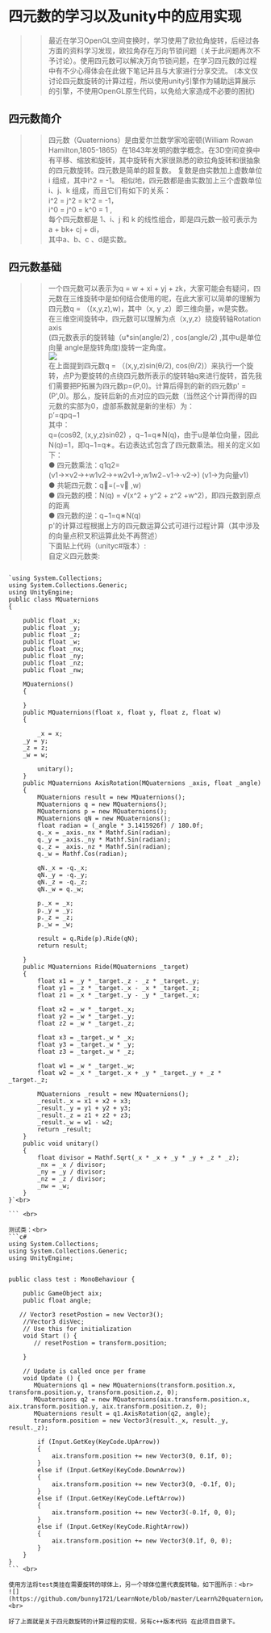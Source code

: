 
四元数的学习以及unity中的应用实现
=============================
>>最近在学习OpenGL空间变换时，学习使用了欧拉角旋转，后经过各方面的资料学习发现，欧拉角存在万向节锁问题（关于此问题再次不予讨论）。使用四元数可以解决万向节锁问题，在学习四元数的过程中有不少心得体会在此做下笔记并且与大家进行分享交流。 (本文仅讨论四元数旋转的计算过程，所以使用unity引擎作为辅助运算展示的引擎，不使用OpenGL原生代码，以免给大家造成不必要的困扰)<br>
  
四元数简介
--------
>>四元数（Quaternions）是由爱尔兰数学家哈密顿(William Rowan Hamilton,1805-1865）在1843年发明的数学概念。在3D空间变换中有平移、缩放和旋转，其中旋转有大家很熟悉的欧拉角旋转和很抽象的四元数旋转。四元数是简单的超复数。 复数是由实数加上虚数单位 i 组成，其中i^2 = -1。 相似地，四元数都是由实数加上三个虚数单位 i、j、k 组成，而且它们有如下的关系：<br> i^2 = j^2 = k^2 = -1， <br> i^0 = j^0 = k^0 = 1 ,<br> 每个四元数都是 1、i、j 和 k 的线性组合，即是四元数一般可表示为<br> a + bk+ cj + di，<br> 其中a、b、c 、d是实数。
  
四元数基础
---------
>>一个四元数可以表示为q = w + xi + yj + zk，大家可能会有疑问，四元数在三维旋转中是如何结合使用的呢，在此大家可以简单的理解为四元数q = （(x,y,z),w)，其中（x, y ,z）即三维向量，w是实数。<br>
在三维空间旋转中，四元数可以理解为点（x,y,z）绕旋转轴Rotation axis <br>(四元数表示的旋转轴（u\*sin(angle/2) , cos(angle/2) ,其中u是单位向量 angle是旋转角度)旋转一定角度。<br>
![](https://github.com/bunny1721/LearnNote/blob/master/Learn%20quaternion/res/image1.png)<br>
在上面提到四元数q = （(x,y,z)sin(θ/2), cos(θ/2)）来执行一个旋转，点P为要旋转的点绕四元数所表示的旋转轴q来进行旋转，首先我们需要把P拓展为四元数p=(P,0)。计算后得到的新的四元数p' = (P',0)。那么，旋转后新的点对应的四元数（当然这个计算而得的四元数的实部为0，虚部系数就是新的坐标）为：<br> p′=qpq−1 <br>
其中：<br>
q=(cosθ2, (x,y,z)sinθ2) ，q−1=q∗N(q)，由于u是单位向量，因此<br>
N(q)=1，即q−1=q∗。右边表达式包含了四元数乘法。相关的定义如下：<br>
  ● 四元数乘法：q1q2=(v1→×v2→+w1v2→+w2v1→,w1w2−v1→⋅v2→) (v1→为向量v1)<br>
  ● 共轭四元数：q∗=(−v⃗ ,w)<br>
  ● 四元数的模：N(q) = √(x^2 + y^2 + z^2 +w^2)，即四元数到原点的距离<br>
  ● 四元数的逆：q−1=q∗N(q)<br>
  p'的计算过程根据上方的四元数运算公式可进行过程计算（其中涉及的向量点积叉积运算此处不再赘述）<br>
  下面贴上代码（unityc#版本）:<br>
  自定义四元数类:<br>
  
```（c#)<br>

`using System.Collections;
using System.Collections.Generic;
using UnityEngine;
public class MQuaternions
{

    public float _x;
    public float _y;
    public float _z;
    public float _w;
    public float _nx;
    public float _ny;
    public float _nz;
    public float _nw;

    MQuaternions()
    {

    }
    public MQuaternions(float x, float y, float z, float w)
    {

        _x = x;
	_y = y;
	_z = z;
	_w = w;

        unitary();
    }
    public MQuaternions AxisRotation(MQuaternions _axis, float _angle)
    {
        MQuaternions result = new MQuaternions();
        MQuaternions q = new MQuaternions();
        MQuaternions p = new MQuaternions();
        MQuaternions qN = new MQuaternions();
        float radian = (_angle * 3.1415926f) / 180.0f;
        q._x = _axis._nx * Mathf.Sin(radian);
        q._y = _axis._ny * Mathf.Sin(radian);
        q._z = _axis._nz * Mathf.Sin(radian);
        q._w = Mathf.Cos(radian);

        qN._x = -q._x;
        qN._y = -q._y;
        qN._z = -q._z;
        qN._w = q._w;

        p._x = _x;
        p._y = _y;
        p._z = _z;
        p._w = _w;

        result = q.Ride(p).Ride(qN);
        return result;

    }
    public MQuaternions Ride(MQuaternions _target)
    {
        float x1 = _y * _target._z - _z * _target._y;
        float y1 = _z * _target._x - _x * _target._z;
        float z1 = _x * _target._y - _y * _target._x;

        float x2 = _w * _target._x;
        float y2 = _w * _target._y;
        float z2 = _w * _target._z;

        float x3 = _target._w * _x;
        float y3 = _target._w * _y;
        float z3 = _target._w * _z;

        float w1 = _w * _target._w;
        float w2 = _x * _target._x + _y * _target._y + _z * _target._z;

        MQuaternions _result = new MQuaternions();
        _result._x = x1 + x2 + x3;
        _result._y = y1 + y2 + y3;
        _result._z = z1 + z2 + z3;
        _result._w = w1 - w2;
        return _result;
    }
    public void unitary()
    {
        float divisor = Mathf.Sqrt(_x * _x + _y * _y + _z * _z);
        _nx = _x / divisor;
        _ny = _y / divisor;
        _nz = _z / divisor;
        _nw = _w;
    }
}`<br>

``` <br>

测试类：<br>
```c#
using System.Collections;
using System.Collections.Generic;
using UnityEngine;


public class test : MonoBehaviour {

    public GameObject aix;
    public float angle;

   // Vector3 resetPostion = new Vector3();
    //Vector3 disVec;
    // Use this for initialization
    void Start () {
       // resetPostion = transform.position;
        
    }

    // Update is called once per frame
    void Update () {
       MQuaternions q1 = new MQuaternions(transform.position.x, transform.position.y, transform.position.z, 0);
       MQuaternions q2 = new MQuaternions(aix.transform.position.x, aix.transform.position.y, aix.transform.position.z, 0);
       MQuaternions result = q1.AxisRotation(q2, angle);
       transform.position = new Vector3(result._x, result._y, result._z);

        if (Input.GetKey(KeyCode.UpArrow))
        {
            aix.transform.position += new Vector3(0, 0.1f, 0);
        }
        else if (Input.GetKey(KeyCode.DownArrow))
        {
            aix.transform.position += new Vector3(0, -0.1f, 0);
        }
        else if (Input.GetKey(KeyCode.LeftArrow))
        {
            aix.transform.position += new Vector3(-0.1f, 0, 0);
        }
        else if (Input.GetKey(KeyCode.RightArrow))
        {
            aix.transform.position += new Vector3(0.1f, 0, 0);
        }
    }
}
``` <br>

使用方法将test类挂在需要旋转的球体上，另一个球体位置代表旋转轴，如下图所示：<br>
![](https://github.com/bunny1721/LearnNote/blob/master/Learn%20quaternion/res/image2.png)<br>

好了上面就是关于四元数旋转的计算过程的实现，另有c++版本代码 在此项目目录下。

